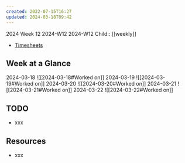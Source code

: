 ```yaml
---
created: 2022-07-15T16:27
updated: 2024-03-18T09:42
---
```

2024 Week 12
2024-W12 2024-W12
Child:: [[weekly]]

- [Timesheets](http://timesheets.mixtelematics.com/MixTimesheetsUI/app/index.html#/TimeSheet)

## Week at a Glance

2024-03-18
![[2024-03-18#Worked on]]
2024-03-19
![[2024-03-19#Worked on]]
2024-03-20
![[2024-03-20#Worked on]]
2024-03-21
![[2024-03-21#Worked on]]
2024-03-22
![[2024-03-22#Worked on]]

## TODO

- xxx

## Resources

- xxx


